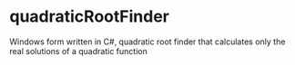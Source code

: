 # quadraticRootFinder
Windows form written in C#, quadratic root finder that calculates only the real solutions of a quadratic function
